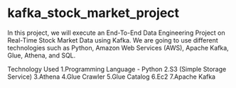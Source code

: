 # kafka_stock_market_project
In this project, we will execute an End-To-End Data Engineering Project on Real-Time Stock Market Data using Kafka.
We are going to use different technologies such as Python, Amazon Web Services (AWS), Apache Kafka, Glue, Athena, and SQL.

Technology Used
1.Programming Language - Python
2.S3 (Simple Storage Service)
3.Athena
4.Glue Crawler
5.Glue Catalog
6.Ec2
7.Apache Kafka
